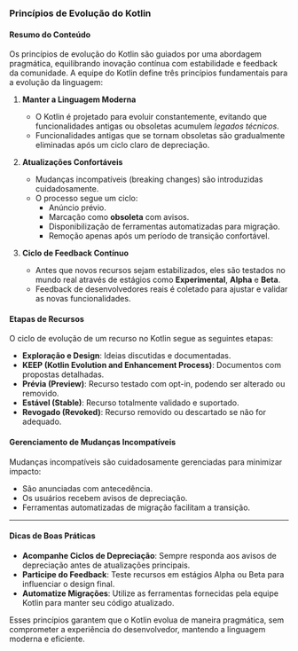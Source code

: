 ### **Princípios de Evolução do Kotlin**

#### **Resumo do Conteúdo**
Os princípios de evolução do Kotlin são guiados por uma abordagem pragmática, equilibrando inovação contínua com estabilidade e feedback da comunidade. A equipe do Kotlin define três princípios fundamentais para a evolução da linguagem:

1. **Manter a Linguagem Moderna**
   - O Kotlin é projetado para evoluir constantemente, evitando que funcionalidades antigas ou obsoletas acumulem *legados técnicos*.
   - Funcionalidades antigas que se tornam obsoletas são gradualmente eliminadas após um ciclo claro de depreciação.

2. **Atualizações Confortáveis**
   - Mudanças incompatíveis (breaking changes) são introduzidas cuidadosamente.
   - O processo segue um ciclo: 
     - Anúncio prévio.
     - Marcação como **obsoleta** com avisos.
     - Disponibilização de ferramentas automatizadas para migração.
     - Remoção apenas após um período de transição confortável.

3. **Ciclo de Feedback Contínuo**
   - Antes que novos recursos sejam estabilizados, eles são testados no mundo real através de estágios como **Experimental**, **Alpha** e **Beta**.
   - Feedback de desenvolvedores reais é coletado para ajustar e validar as novas funcionalidades.

#### **Etapas de Recursos**
O ciclo de evolução de um recurso no Kotlin segue as seguintes etapas:
- **Exploração e Design**: Ideias discutidas e documentadas.
- **KEEP (Kotlin Evolution and Enhancement Process)**: Documentos com propostas detalhadas.
- **Prévia (Preview)**: Recurso testado com opt-in, podendo ser alterado ou removido.
- **Estável (Stable)**: Recurso totalmente validado e suportado.
- **Revogado (Revoked)**: Recurso removido ou descartado se não for adequado.

#### **Gerenciamento de Mudanças Incompatíveis**
Mudanças incompatíveis são cuidadosamente gerenciadas para minimizar impacto:
- São anunciadas com antecedência.
- Os usuários recebem avisos de depreciação.
- Ferramentas automatizadas de migração facilitam a transição.

---

#### **Dicas de Boas Práticas**
- **Acompanhe Ciclos de Depreciação**: Sempre responda aos avisos de depreciação antes de atualizações principais.
- **Participe do Feedback**: Teste recursos em estágios Alpha ou Beta para influenciar o design final.
- **Automatize Migrações**: Utilize as ferramentas fornecidas pela equipe Kotlin para manter seu código atualizado.

Esses princípios garantem que o Kotlin evolua de maneira pragmática, sem comprometer a experiência do desenvolvedor, mantendo a linguagem moderna e eficiente.